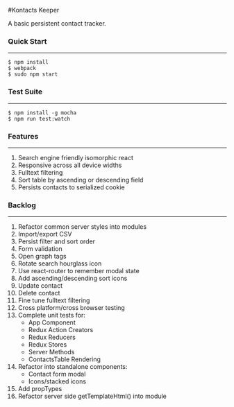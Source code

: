#Kontacts Keeper

A basic persistent contact tracker.

### Quick Start

---

    $ npm install
    $ webpack
    $ sudo npm start 

### Test Suite

---

    $ npm install -g mocha
    $ npm run test:watch

### Features

---

1. Search engine friendly isomorphic react
2. Responsive across all device widths
3. Fulltext filtering
4. Sort table by ascending or descending field
5. Persists contacts to serialized cookie

### Backlog

---

1. Refactor common server styles into modules
2. Import/export CSV
3. Persist filter and sort order
4. Form validation
5. Open graph tags
6. Rotate search hourglass icon
7. Use react-router to remember modal state
8. Add ascending/descending sort icons
9. Update contact
10. Delete contact
11. Fine tune fulltext filtering
12. Cross platform/cross browser testing
13. Complete unit tests for:
    - App Component 
    - Redux Action Creators
    - Redux Reducers
    - Redux Stores
    - Server Methods
    - ContactsTable Rendering
14. Refactor into standalone components:
    - Contact form modal
    - Icons/stacked icons
15. Add propTypes
16. Refactor server side getTemplateHtml() into module
